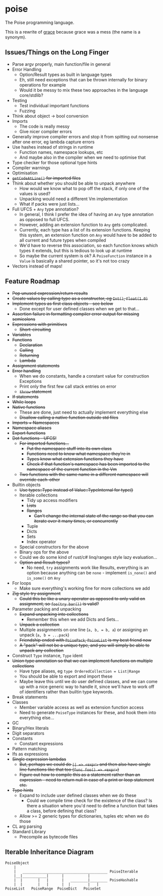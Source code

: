 # poise

The Poise programming language.

This is a rewrite of [grace](https://github.com/ryanjeffares/grace) because grace was a mess (the name is a synonym).

## Issues/Things on the Long Finger
* Parse argv properly, main function/file in general
* Error Handling
    * Option/Result types as built in language types
    * Eh, still need exceptions that can be thrown internally for binary operations for example
    * Would it be messy to mix these two approaches in the language core/stdlib?
* Testing
    * Test individual important functions
    * Fuzzing
* Think about object -> bool conversion
* Imports
    * The code is really messy
    * Give nicer compiler errors
* Generally improve compiler errors and stop it from spitting out nonsense after one error, eg lambda capture errors
* Use hashes instead of strings in runtime
    * Function names, namespace lookups, etc
    * And maybe also in the compiler when we need to optimise that
* Type checker for those optional type hints
* Compiler warnings
* Optimisation
* ~~`getCodeAtLine()` for imported files~~
* Think about whether you should be able to unpack anywhere
    * How would we know what to pop off the stack, if only one of the values is used?
    * Unpacking would need a different Vm implementation
    * What if packs were just lists...
* Full UFCS + `Any` type annotation?
    * In general, I think I prefer the idea of having an `Any` type annotation as opposed to full UFCS.
    * However, adding an extension function to `Any` gets complicated.
    * Currently, each type has a list of its extension functions. Keeping this system, an extension function on `Any` would have to be added to all current and future types when compiled
    * We'd have to reverse this association, so each function knows which types it extends, but this is tedious to look up at runtime
    * So maybe the current system is ok? A `PoiseFunction` instance in a `Value` is basically a shared pointer, so it's not too crazy
* Vectors instead of maps!

## Feature Roadmap
* ~~Pop unused expression/return results~~
* ~~Create values by calling type as a constructor, eg `Int()`, `Float(1.0)`~~
* ~~Implement types as first class objects - see below~~
    * Done except for user defined classes when we get to that...
* ~~Assertion failure in formatting compiler error output for missing semicolons~~
* ~~Expressions with primitives~~
    * ~~Short-circuiting~~
* ~~Variables~~
* ~~Functions~~
    * ~~Declaration~~
    * ~~Calling~~
    * ~~Returning~~
    * ~~Lambda~~
* ~~Assignment statements~~
* ~~Error handling~~
    * When we do constants, handle a constant value for construction Exceptions
    * Print only the first few call stack entries on error
    * ~~`throw` statement~~
* ~~If statements~~
* ~~While loops~~
* ~~Native functions~~
    * These are done, just need to actually implement everything else
    * ~~Disallow calling a native function outside std files~~
* ~~Imports + Namespaces~~
* ~~Namespace aliases~~
* ~~Export functions~~
* ~~Dot functions - UFCS!~~
    * ~~For imported functions...~~
        * ~~Put the namespace stuff into its own class~~
        * ~~Functions need to know what namespace they're in~~
        * ~~Types know what extension functions they have~~
        * ~~Check if that function's namespace has been imported to the namespace of the current function in the Vm~~
    * ~~Two functions with the same name in a different namespace will override each-other~~
* Builtin objects
    * ~~Use types::Type instead of Value::TypeInternal for type()~~ 
    * Iterable collections
        * Tidy up access modifiers
        * ~~Lists~~
        * ~~Ranges~~
            * ~~Can't change the internal state of the range so that you can iterate over it many times, or concurrently~~
        * Tuple
        * Dicts
        * Sets
        * Index operator
    * Special constructors for the above
    * Binary ops for the above
    * Could we do some kind of rust/c# linq/ranges style lazy evaluation...
    * ~~Option and Result types?~~
        * No need, `try` assignments work like Results, everything is an option because anything can be `none` - implement `is_none()` and `is_some()` on `Any`
* For loops
    * Make sure everything's working fine for more collections we add
* ~~Zig style try assignment~~
    * ~~Could this be like a unary operator as opposed to only valid on assignment, so `foo(try bar())` is valid?~~
* Parameter packing and unpacking
    * ~~Expand unpacking into collections~~
        * Remember this when we add Dicts and Sets...
    * ~~Unpack a collection~~
    * Multiple assignments on one line (`a, b, = b, a`) or assigning an unpack (`a, b = ...pack`)
    * ~~Friendship ended with `PoisePack`, `PoiseList` is my best friend now~~
    * ~~A "pack" will not be a unique type, and you will simply be able to unpack any collection~~
* Construct `Type` instance, `Type` ident
* ~~Union type annotation so that we can implement functions on multiple collections~~
    * Have type aliases, eg `type OrderedCollection = List|Range`
    * You should be able to export and import these
    * Maybe leave this until we do user defined classes, and we can come up with a nice generic way to handle it, since we'll have to work off of identifiers rather than builtin type keywords.
* Break statements
* Classes
    * Member variable access as well as extension function access
    * Need to generate `PoiseType` instances for these, and hook them into everything else...
* GC
* Binary/Hex literals
* Digit separators
* Constants
    * Constant expressions
* Pattern matching
* Ifs as expressions
* ~~Single expression lambdas~~
    * ~~But, perhaps we could do `|| => <expr>` and then also have single line functions like that too (`func foo() => <expr>`)~~
    * ~~Figure out how to compile this as a statement rather than an expression - need to return null in case of a print or loop statement etc.~~
* ~~Type hints~~
    * Expand to include user defined classes when we do these
        * Could we compile time check for the existence of the class? Is there a situation where you'd need to define a function that takes a class, before defining that class?
    * Allow >= 2 generic types for dictionaries, tuples etc when we do those
* CL arg parsing
* Standard Library
    * Precompile as bytecode files

## Iterable Inheritance Diagram
```
PoiseObject
    |
    |   _______________________________________ PoiseIterable
    |__|___________|      |           |
    |  |       |   |      |   ________|________ PoiseHashable
    |  |       |   |      |  |        |   |
PoiseList   PoiseRange  PoiseDict   PoiseSet
```
